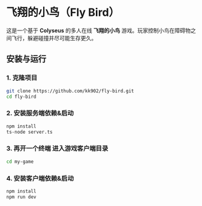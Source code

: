 # 飞翔的小鸟（Fly Bird）

这是一个基于 **Colyseus** 的多人在线 **飞翔的小鸟** 游戏。玩家控制小鸟在障碍物之间飞行，躲避碰撞并尽可能生存更久。

## 安装与运行

### 1. 克隆项目
```sh
git clone https://github.com/kk902/fly-bird.git
cd fly-bird
```
### 2. 安装服务端依赖&启动
```sh
npm install
ts-node server.ts
```
### 3. 再开一个终端 进入游戏客户端目录
```sh
cd my-game
```
### 4. 安装客户端依赖&启动
```sh
npm install
npm run dev
```
